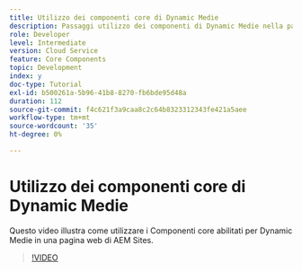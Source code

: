 ```yaml
---
title: Utilizzo dei componenti core di Dynamic Medie
description: Passaggi utilizzo dei componenti di Dynamic Medie nella pagina Sites
role: Developer
level: Intermediate
version: Cloud Service
feature: Core Components
topic: Development
index: y
doc-type: Tutorial
exl-id: b500261a-5b96-41b8-8270-fb6bde95d48a
duration: 112
source-git-commit: f4c621f3a9caa8c2c64b8323312343fe421a5aee
workflow-type: tm+mt
source-wordcount: '35'
ht-degree: 0%

---
```


# Utilizzo dei componenti core di Dynamic Medie

Questo video illustra come utilizzare i Componenti core abilitati per Dynamic Medie in una pagina web di AEM Sites.

>[!VIDEO](https://video.tv.adobe.com/v/335461?quality=12&learn=on)
